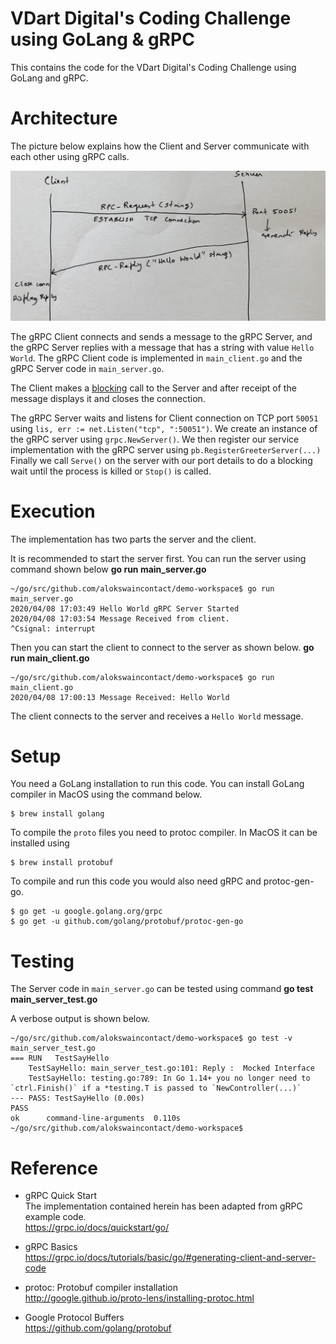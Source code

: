 # VDart Digital's Coding Challenge using GoLang & gRPC
This contains the code for the VDart Digital's Coding Challenge using GoLang and gRPC.

# Architecture
The picture below explains how the Client and Server communicate with
each other using gRPC calls.

![architecture](https://github.com/alokswaincontact/demo-workspace/blob/master/architecture.png)

The gRPC Client connects and sends a message to the gRPC Server, and the
gRPC Server replies with a message that has a string with value `Hello World`.
The gRPC Client code is implemented in `main_client.go` and the gRPC
Server code in `main_server.go`.

The Client makes a [blocking](https://godoc.org/google.golang.org/grpc#WithBlock) call to
the Server and after receipt of the message displays it and closes the connection.

The gRPC Server waits and listens for Client connection on TCP port `50051` using
`lis, err := net.Listen("tcp", ":50051")`.
We create an instance of the gRPC server using `grpc.NewServer()`.
We then register our service implementation with the gRPC server using
`pb.RegisterGreeterServer(...)`
Finally we call `Serve()` on the server with our port details to do a blocking
wait until the process is killed or `Stop()` is called.

# Execution
The implementation has two parts the server and the client.

It is recommended to start the server first.
You can run the server using command shown below
**go run main_server.go**

```shell
~/go/src/github.com/alokswaincontact/demo-workspace$ go run main_server.go
2020/04/08 17:03:49 Hello World gRPC Server Started
2020/04/08 17:03:54 Message Received from client.
^Csignal: interrupt
```

Then you can start the client to connect to the server as shown below.
**go run main_client.go**

```shell
~/go/src/github.com/alokswaincontact/demo-workspace$ go run main_client.go
2020/04/08 17:00:13 Message Received: Hello World
```
The client connects to the server and receives a `Hello World` message.

# Setup
You need a GoLang installation to run this code. You can install GoLang
compiler in MacOS using the command below.
```shell
$ brew install golang
```

To compile the `proto` files you need to protoc compiler. In MacOS 
it can be installed using
```shell
$ brew install protobuf
```

To compile and run this code you would also need gRPC and protoc-gen-go.
```shell
$ go get -u google.golang.org/grpc
$ go get -u github.com/golang/protobuf/protoc-gen-go
```

# Testing
The Server code in `main_server.go` can be tested using command
**go test main_server_test.go** 

A verbose output is shown below.
```shell
~/go/src/github.com/alokswaincontact/demo-workspace$ go test -v main_server_test.go 
=== RUN   TestSayHello
    TestSayHello: main_server_test.go:101: Reply :  Mocked Interface
    TestSayHello: testing.go:789: In Go 1.14+ you no longer need to `ctrl.Finish()` if a *testing.T is passed to `NewController(...)`
--- PASS: TestSayHello (0.00s)
PASS
ok      command-line-arguments  0.110s
~/go/src/github.com/alokswaincontact/demo-workspace$
```

# Reference
* gRPC Quick Start  
The implementation contained herein has been adapted from gRPC example code.  
https://grpc.io/docs/quickstart/go/

* gRPC Basics  
https://grpc.io/docs/tutorials/basic/go/#generating-client-and-server-code

* protoc: Protobuf compiler installation  
http://google.github.io/proto-lens/installing-protoc.html

* Google Protocol Buffers  
https://github.com/golang/protobuf
